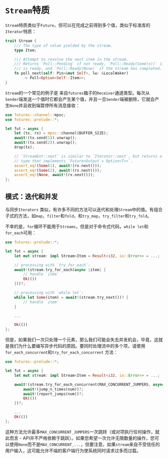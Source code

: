 # `Stream`特质

`Stream`特质类似于`Future`，但可以在完成之前得到多个值，类似于标准库的`Iterator`特质：

```rust
trait Stream {
    /// The type of value yielded by the stream.
    type Item;

    /// Attempt to resolve the next item in the stream.
    /// Returns `Poll::Pending` if not ready, `Poll::Ready(Some(x))` if a value
    /// is ready, and `Poll::Ready(None)` if the stream has completed.
    fn poll_next(self: Pin<&mut Self>, lw: &LocalWaker)
        -> Poll<Option<Self::Item>>;
}
```

`Stream`的一个常见的例子是 来自`futures`箱子的`Receiver`通道类型。每次从`Sender`端发送一个值时它都会产生某个值，并且一旦`Sender`端被删除，它就会产生`None`并且收到端暂停所有消息接收：

```rust
use futures::channel::mpsc;
use futures::prelude::*;

let fut = async {
    let (tx, rx) = mpsc::channel(BUFFER_SIZE);
    await!(tx.send(1)).unwrap();
    await!(tx.send(2)).unwrap();
    drop(tx);

    // `StreamExt::next` is similar to `Iterator::next`, but returns a
    // type that implements `Future<Output = Option<T>>`.
    assert_eq!(Some(1), await!(rx.next()));
    assert_eq!(Some(2), await!(rx.next()));
    assert_eq!(None, await!(rx.next()));
};
```

## 模式：迭代和并发

与同步`Iterators` 类似，有许多不同的方法可以迭代和处理`Stream`中的值。有组合子式的方法，如`map`，`filter`和`fold`，和`try_map`，`try_filter`和`try_fold`。

不幸的是，`for`循环不能用于`Streams`，但是对于命令式代码，`while let`和`for_each`可用：

```rust
use futures::prelude::*;

let fut = async {
    let mut stream: impl Stream<Item = Result<i32, io::Error>> = ...;

    // processing with `try_for_each`:
    await!(stream.try_for_each(async |item| {
        // handle `item`
        Ok(())
    }))?;

    // processing with `while let`:
    while let Some(item) = await!(stream.try_next())? {
        // handle `item`
    }

    ...

    Ok(())
};
```

但是，如果我们一次只处理一个元素，那么我们可能会失去并发机会，毕竟，这就是我们为什么要编写异步代码的原因。要同时处理流中的多个项，请使用`for_each_concurrent`和`try_for_each_concurrent` 方法：

```rust
use futures::prelude::*;

let fut = async {
    let mut stream: impl Stream<Item = Result<i32, io::Error>> = ...;

    await!(stream.try_for_each_concurrent(MAX_CONCURRENT_JUMPERS, async |num| {
        await!(jump_n_times(num))?;
        await!(report_jumps(num))?;
        Ok(())
    })?;

    ...
    Ok(())
};
```

这种方法允许最多`MAX_CONCURRENT_JUMPERS`一次跳转（或对项执行任何操作，就此而言 - API并不严格依赖于跳跃）。如果您希望一次允许无限数量的操作，您可以使用`None`而不是`MAX_CONCURRENT_...`，但要注意，如果`stream`来自不受信任的用户输入，这可能允许不端的客户端行为使系统同时请求过多而过载。
